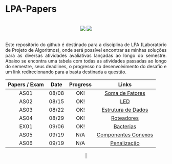 # LPA-Papers

<br>

<!-- Shields do Projeto -->

<div align="center">

  <a href="#" alt="License">
        <img src="https://img.shields.io/static/v1?label=Lincese&message=MIT&color=black&style=for-the-badge" /></a>

  <a href="#" alt="Language">
        <img src="https://img.shields.io/badge/C%2B%2B-00599C?style=for-the-badge&logo=cplusplus" /></a>


</div>

<br>

<div style="text-align: justify"> 

Este repositório do github é destinado para a disciplina de LPA (Laboratório de Projeto de Algoritmos), onde será possível encontrar as minhas soluções para as diversas atividades avaliativas lançadas ao longo do semestre. Abaixo se encontra uma tabela com todas as atividades passadas ao longo do semestre, seus deadlines, o progresso no desenvolvimento do desafio e um link redirecionando para a basta destinada a questão.

</div>

<div align="center">

| Papers / Exam  |      Date        |  Progress |  Links  |
|:--------------:|:----------------:|:---------:|:-------:|
|      AS01      |     08/08        |    OK!    |   [Soma de Fatores](https://github.com/Malfunction-Machine/LPA-Papers/tree/main/Papers/AS01:%20Soma%20de%20Fatoriais)      |
|      AS02      |     08/15        |    OK!    |   [LED](https://github.com/Malfunction-Machine/LPA-Papers/tree/main/Papers/AS02:%20LED)         |
|      AS03      |     08/22        |    OK!    |   [Estrutura de Dados](https://github.com/Malfunction-Machine/LPA-Papers/tree/main/Papers/AS03:%20Estrutura%20de%20Dados)          |
|      AS04      |     08/29        |    OK!    |   [Roteadores](https://github.com/Malfunction-Machine/LPA-Papers/tree/main/Papers/AS04:%20Grafos)         |
|      EX01      |     09/06        |    OK!    |   [Bacterias](https://github.com/Malfunction-Machine/LPA-Papers/tree/main/Papers/EX01:%20Prova%201)          |
|      AS05      |     09/19        |    N/A    |   [Componentes Conexos](https://github.com/Malfunction-Machine/LPA-Papers/tree/main/Papers/AS05:%20Componentes%20Conexos)         |
|      AS06      |     09/19        |    N/A    |   [Penalização](https://github.com/Malfunction-Machine/LPA-Papers/tree/main/Papers/AS06:%20Penaliza%C3%A7%C3%A3o)          |
|             


</div>